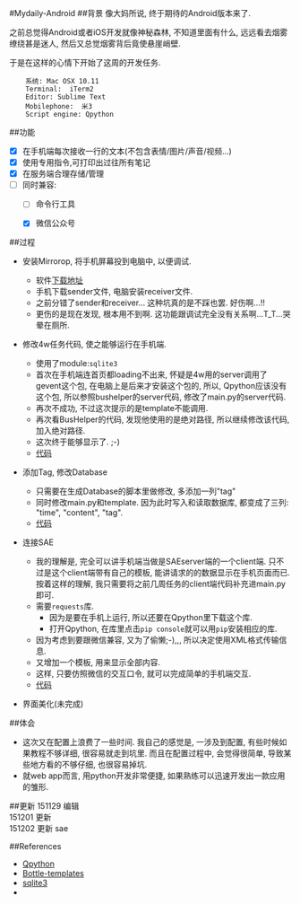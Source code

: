 #Mydaily-Android
##背景
像大妈所说, 终于期待的Android版本来了.

之前总觉得Android或者iOS开发就像神秘森林, 不知道里面有什么, 远远看去烟雾缭绕甚是迷人, 然后又总觉烟雾背后竟使悬崖峭壁.

于是在这样的心情下开始了这周的开发任务. 
 
        系统: Mac OSX 10.11
        Terminal:  iTerm2
        Editor: Sublime Text
        Mobilephone:  米3
        Script engine: Qpython
        

##功能
- [x] 在手机端每次接收一行的文本(不包含表情/图片/声音/视频...)
- [x] 使用专用指令,可打印出过往所有笔记
- [x] 在服务端合理存储/管理
- [ ] 同时兼容:
   - [ ] 命令行工具
   - [x] 微信公众号



##过程
- 安装Mirrorop, 将手机屏幕投到电脑中, 以便调试.
   - 软件[下载地址](http://www.mirrorop.com/product_mac_Receiver.html)
   - 手机下载sender文件, 电脑安装receiver文件.
   - 之前分错了sender和receiver... 这种坑真的是不踩也罢. 好伤啊...!!
   - 更伤的是现在发现, 根本用不到啊. 这功能跟调试完全没有关系啊...T_T...哭晕在厕所.

- 修改4w任务代码, 使之能够运行在手机端.
   - 使用了module:`sqlite3`
   - 首次在手机端连首页都loading不出来, 怀疑是4w用的server调用了gevent这个包, 在电脑上是后来才安装这个包的, 所以, Qpython应该没有这个包, 所以参照bushelper的server代码, 修改了main.py的server代码. 
   - 再次不成功, 不过这次提示的是template不能调用.
   - 再次看BusHelper的代码, 发现他使用的是绝对路径, 所以继续修改该代码, 加入绝对路径.
   - 这次终于能够显示了. ;-)
   - [代码](https://github.com/xpgeng/OMOOC2py/commit/3f84a0f53e2f6bea6a7b607c09c9ea4ed9d7c37d#diff-90a244f7292321d7fd567f962f65eb34)

- 添加Tag, 修改Database
   - 只需要在生成Database的脚本里做修改, 多添加一列"tag"
   - 同时修改main.py和template. 因为此时写入和读取数据库, 都变成了三列: "time", "content", "tag".
   - [代码](https://github.com/xpgeng/OMOOC2py/commit/756bd849673c2d74f75fb84d18181d9a841a9c43) 
    
- 连接SAE
   - 我的理解是, 完全可以讲手机端当做是SAEserver端的一个client端. 只不过是这个client端带有自己的模板, 能讲请求的的数据显示在手机页面而已. 按着这样的理解, 我只需要将之前几周任务的client端代码补充进main.py即可.
   - 需要`requests`库.
      - 因为是要在手机上运行, 所以还要在Qpython里下载这个库.
      - 打开Qpython, 在库里点击`pip console`就可以用`pip`安装相应的库. 
   - 因为考虑到要跟微信兼容, 又为了偷懒;-),,, 所以决定使用XML格式传输信息.
   - 又增加一个模板, 用来显示全部内容.
   - 这样, 只要仿照微信的交互口令, 就可以完成简单的手机端交互.
   - [代码](https://github.com/xpgeng/OMOOC2py/commit/69f5474f4cddb38921cf016fca37f2319988dfbd) 

- 界面美化(未完成)

##体会
- 这次又在配置上浪费了一些时间. 我自己的感觉是, 一涉及到配置, 有些时候如果教程不够详细, 很容易就走到坑里. 而且在配置过程中, 会觉得很简单, 导致某些地方看的不够仔细, 也很容易掉坑.
- 就web app而言, 用python开发非常便捷, 如果熟练可以迅速开发出一款应用的雏形.



##更新
151129  编辑  
151201  更新  
151202  更新 sae

##References
- [Qpython](http://qpython.org/)
- [Bottle-templates](http://bottlepy.org/docs/dev/tutorial.html#templates)
- [sqlite3](https://docs.python.org/2/library/sqlite3.html)
- 




